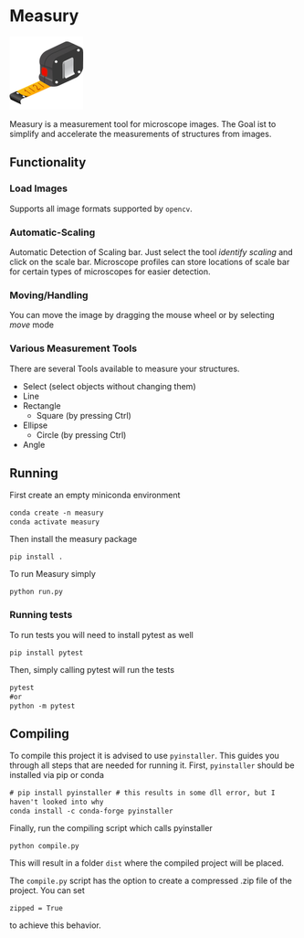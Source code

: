 # Measury

![Measury_Logo](img/logo/tape_measure_128.png)

Measury is a measurement tool for microscope images. The Goal ist to simplify and accelerate the measurements of structures from images.

## Functionality

<!-- Add image of program -->

### Load Images
Supports all image formats supported by ```opencv```.

### Automatic-Scaling
Automatic Detection of Scaling bar. Just select the tool *identify scaling* and click on the scale bar. 
Microscope profiles can store locations of scale bar for certain types of microscopes for easier detection.

### Moving/Handling
You can move the image by dragging the mouse wheel or by selecting *move* mode

### Various Measurement Tools
There are several Tools available to measure your structures.

- Select (select objects without changing them)
- Line
- Rectangle
    - Square (by pressing Ctrl)
- Ellipse
    - Circle (by pressing Ctrl)
- Angle

## Running

First create an empty miniconda environment

    conda create -n measury
    conda activate measury

Then install the measury package

    pip install .

To run Measury simply 

    python run.py

### Running tests

To run tests you will need to install pytest as well

    pip install pytest

Then, simply calling pytest will run the tests

    pytest     
    #or
    python -m pytest


## Compiling

To compile this project it is advised to use ```pyinstaller```. 
This guides you through all steps that are needed for running it.
First, ```pyinstaller``` should be installed via pip or conda

    # pip install pyinstaller # this results in some dll error, but I haven't looked into why
    conda install -c conda-forge pyinstaller

Finally, run the compiling script which calls pyinstaller

    python compile.py

This will result in a folder ```dist``` where the compiled project will be placed.

The ```compile.py``` script has the option to create a compressed .zip file of the project. You can set 

    zipped = True

to achieve this behavior.

